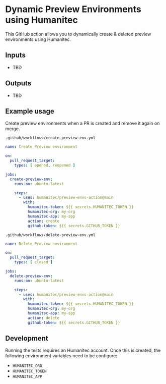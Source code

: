 # Dynamic Preview Environments using Humanitec

This GitHub action allows you to dynamically create & deleted preview environments using Humanitec.

## Inputs

* TBD

## Outputs

* TBD

## Example usage

Create preview environments when a PR is created and remove it again on merge.

`.github/workflows/create-preview-env.yml`

```yaml
name: Create Preview environment

on:
  pull_request_target:
    types: [ opened, reopened ]

jobs:
  create-preview-env:
    runs-on: ubuntu-latest

    steps:
      - uses: humanitec/preview-envs-action@main
        with:
          humanitec-token: ${{ secrets.HUMANITEC_TOKEN }}
          humanitec-org: my-org
          humanitec-app: my-app
          action: create
          github-token: ${{ secrets.GITHUB_TOKEN }}
```


`.github/workflows/delete-preview-env.yml`

```yaml
name: Delete Preview environment

on:
  pull_request_target:
    types: [ closed ]

jobs:
  delete-preview-env:
    runs-on: ubuntu-latest

    steps:
      - uses: humanitec/preview-envs-action@main
        with:
          humanitec-token: ${{ secrets.HUMANITEC_TOKEN }}
          humanitec-org: my-org
          humanitec-app: my-app
          action: delete
          github-token: ${{ secrets.GITHUB_TOKEN }}
```


## Development

Running the tests requires an Humanitec account. Once this is created, the following environment variables need to be configure:

* `HUMANITEC_ORG`
* `HUMANITEC_TOKEN`
* `HUMANITEC_APP`

